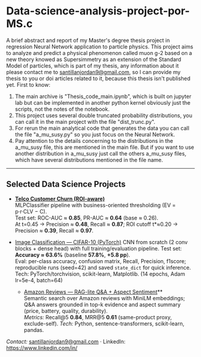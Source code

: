 # Data-science-analysis-project-por-MS.c
A brief abstract and report of my Master's degree thesis project in regression Neural Network application to particle physics.
This project aims to analyze and predict a physical phenomenon called muon g-2 based on a new theory knowed as Supersimmetry as an extension of the Standard Model of particles, which is part of my thesis, any information about it please contact me to santillanjordan9@gmail.com, so I can provide my thesis to you or doi articles related to it, because this thesis isn't published yet.
First to know:
1. The main archive is "Thesis_code_main.ipynb", which is built on jupyter lab but can be implemented in another python kernel obviously just the scripts, not the notes of the notebook.
2. This project uses several double truncated  probability distributions, you can call it in the main project with the file "dist_trunc.py".
3. For rerun the main analytical code that generates the data you can call the file "a_mu_susy.py" so you just focus on the Neural Network.
4. Pay attention to the details concerning to the distributions in the a_mu_susy file, this are mentioned in the main file. But if you want to use another distribution in a_mu_susy just call the others a_mu_susy files, which have several distributions mentioned in the file name.

---

## Selected Data Science Projects

- **[Telco Customer Churn (ROI-aware)](./Jobs%20projects/Project1/)**  
  MLPClassifier pipeline with business-oriented thresholding (EV = p·r·CLV − C).  
  Test set: ROC-AUC ≈ **0.85**, PR-AUC ≈ **0.64** (base ≈ 0.26).  
  At t=0.45 → Precision ≈ **0.48**, Recall ≈ **0.87**; ROI cutoff t*≈0.20 → Precision ≈ **0.39**, Recall ≈ **0.97**.

- [Image Classification — CIFAR-10 (PyTorch)](./Jobs%20projects/CNN%20with%20pytorch/)
  CNN from scratch (2 conv blocks + dense head) with full training/evaluation pipeline.
  Test set: **Accuracy ≈ 63.6%** (baseline **57.8%**, **+5.8 pp**).  
  Eval: per-class accuracy, confusion matrix, Recall, Precision, f1score; reproducible runs (seed=42) and saved `state_dict` for quick inference.  
  Tech: PyTorch/torchvision, scikit-learn, Matplotlib.  (14 epochs, Adam lr=5e-4, batch=64)

  - [Amazon Reviews — RAG-lite Q&A + Aspect Sentiment](./Jobs%20projects/project%3%git/)**  
  Semantic search over Amazon reviews with MiniLM embeddings; Q&A answers grounded in top-k evidence and aspect summary (price, battery, quality, durability).  
  *Metrics:* Recall@5 **0.84**, MRR@5 **0.61** (same-product proxy, exclude-self). *Tech:* Python, sentence-transformers, scikit-learn, pandas.


*Contact:* santillanjordan9@gmail.com · LinkedIn: https://www.linkedin.com/in/<tu-handle>
